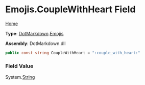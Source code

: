 # Emojis\.CoupleWithHeart Field

[Home](../../../README.md)

**Type**: [DotMarkdown](../../README.md)\.[Emojis](../README.md)

**Assembly**: DotMarkdown\.dll

```csharp
public const string CoupleWithHeart = ":couple_with_heart:"
```

### Field Value

System\.[String](https://docs.microsoft.com/en-us/dotnet/api/system.string)